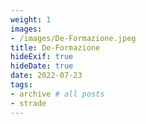 ```yaml
---
weight: 1
images:
- /images/De-Formazione.jpeg
title: De-Formazione
hideExif: true
hideDate: true
date: 2022-07-23
tags:
- archive # all posts
- strade
---
```

